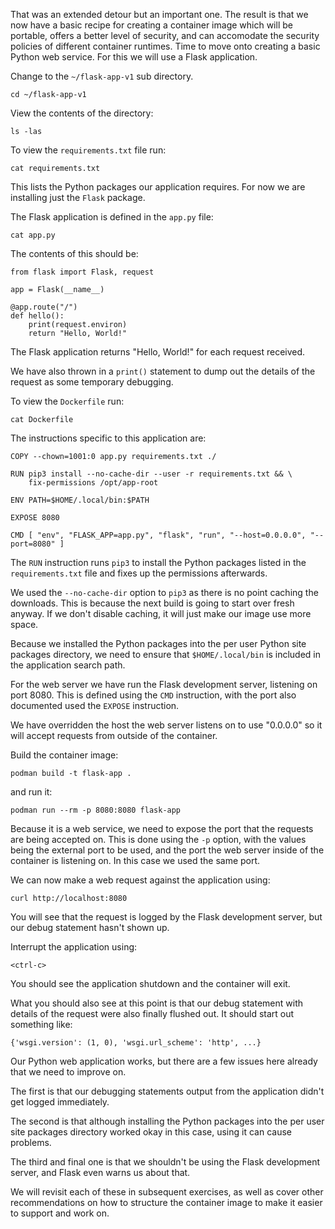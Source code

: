 That was an extended detour but an important one. The result is that we now have a basic recipe for creating a container image which will be portable, offers a better level of security, and can accomodate the security policies of different container runtimes. Time to move onto creating a basic Python web service. For this we will use a Flask application.

Change to the `~/flask-app-v1` sub directory.

```execute
cd ~/flask-app-v1
```

View the contents of the directory:

```execute
ls -las
```

To view the `requirements.txt` file run:

```execute
cat requirements.txt
```

This lists the Python packages our application requires. For now we are installing just the `Flask` package.

The Flask application is defined in the `app.py` file:

```execute
cat app.py
```

The contents of this should be:

```
from flask import Flask, request

app = Flask(__name__)

@app.route("/")
def hello():
    print(request.environ)
    return "Hello, World!"
```

The Flask application returns "Hello, World!" for each request received.

We have also thrown in a `print()` statement to dump out the details of the request as some temporary debugging.

To view the `Dockerfile` run:

```execute
cat Dockerfile
```

The instructions specific to this application are:

```
COPY --chown=1001:0 app.py requirements.txt ./

RUN pip3 install --no-cache-dir --user -r requirements.txt && \
    fix-permissions /opt/app-root

ENV PATH=$HOME/.local/bin:$PATH

EXPOSE 8080

CMD [ "env", "FLASK_APP=app.py", "flask", "run", "--host=0.0.0.0", "--port=8080" ]
```

The `RUN` instruction runs `pip3` to install the Python packages listed in the `requirements.txt` file and fixes up the permissions afterwards.

We used the `--no-cache-dir` option to `pip3` as there is no point caching the downloads. This is because the next build is going to start over fresh anyway. If we don't disable caching, it will just make our image use more space.

Because we installed the Python packages into the per user Python site packages directory, we need to ensure that `$HOME/.local/bin` is included in the application search path.

For the web server we have run the Flask development server, listening on port 8080. This is defined using the `CMD` instruction, with the port also documented used the `EXPOSE` instruction.

We have overridden the host the web server listens on to use "0.0.0.0" so it will accept requests from outside of the container.

Build the container image:

```execute
podman build -t flask-app .
```

and run it:

```execute
podman run --rm -p 8080:8080 flask-app
```

Because it is a web service, we need to expose the port that the requests are being accepted on. This is done using the `-p` option, with the values being the external port to be used, and the port the web server inside of the container is listening on. In this case we used the same port.

We can now make a web request against the application using:

```execute-2
curl http://localhost:8080
```

You will see that the request is logged by the Flask development server, but our debug statement hasn't shown up.

Interrupt the application using:

```execute
<ctrl-c>
```

You should see the application shutdown and the container will exit.

What you should also see at this point is that our debug statement with details of the request were also finally flushed out. It should start out something like:

```
{'wsgi.version': (1, 0), 'wsgi.url_scheme': 'http', ...}
```

Our Python web application works, but there are a few issues here already that we need to improve on.

The first is that our debugging statements output from the application didn't get logged immediately.

The second is that although installing the Python packages into the per user site packages directory worked okay in this case, using it can cause problems.

The third and final one is that we shouldn't be using the Flask development server, and Flask even warns us about that.

We will revisit each of these in subsequent exercises, as well as cover other recommendations on how to structure the container image to make it easier to support and work on.
